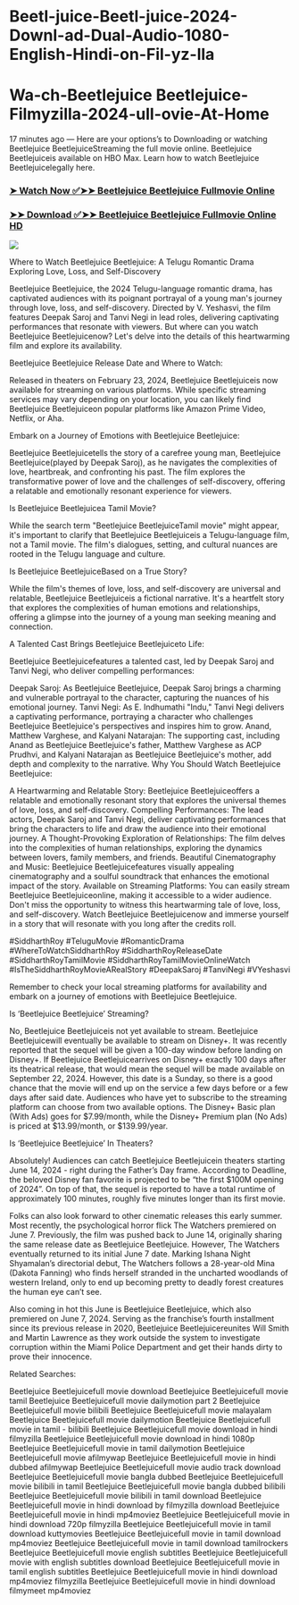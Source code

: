 # Beetl-juice-Beetl-juice-2024-Downl-ad-Dual-Audio-1080-English-Hindi-on-Fil-yz-lla
# Wa-ch-Beetlejuice Beetlejuice-Filmyzilla-2024-ull-ovie-At-Home


17 minutes ago — Here are your options’s to Downloading or watching Beetlejuice BeetlejuiceStreaming the full movie online. Beetlejuice Beetlejuiceis available on HBO Max. Learn how to watch Beetlejuice Beetlejuicelegally here.

### [➤ Watch Now ✅➤➤ Beetlejuice Beetlejuice Fullmovie Online](https://www.cpmrevenuegate.com/tfsa3pn03?key=0657b08b79c886d14c78d4517b7bb5ff)

### [➤➤ Download ✅➤➤ Beetlejuice Beetlejuice Fullmovie Online HD](hhttps://www.cpmrevenuegate.com/vjt181sa?key=6efc1789ffe094ecf901c8d93959780a)

<p dir="auto"><a href="https://www.cpmrevenuegate.com/d1nna0yfmc?key=c7d5c4d338631620cd1192985fcd4c75" title="PLAY NOW" rel="nofollow"><img src="https://i.imgur.com/jhNGoEt.gif" style="max-width: 100%;"></a></p>



Where to Watch Beetlejuice Beetlejuice: A Telugu Romantic Drama Exploring Love, Loss, and Self-Discovery

Beetlejuice Beetlejuice, the 2024 Telugu-language romantic drama, has captivated audiences with its poignant portrayal of a young man's journey through love, loss, and self-discovery. Directed by V. Yeshasvi, the film features Deepak Saroj and Tanvi Negi in lead roles, delivering captivating performances that resonate with viewers. But where can you watch Beetlejuice Beetlejuicenow? Let's delve into the details of this heartwarming film and explore its availability.

Beetlejuice Beetlejuice Release Date and Where to Watch:

Released in theaters on February 23, 2024, Beetlejuice Beetlejuiceis now available for streaming on various platforms. While specific streaming services may vary depending on your location, you can likely find Beetlejuice Beetlejuiceon popular platforms like Amazon Prime Video, Netflix, or Aha.

Embark on a Journey of Emotions with Beetlejuice Beetlejuice:

Beetlejuice Beetlejuicetells the story of a carefree young man, Beetlejuice Beetlejuice(played by Deepak Saroj), as he navigates the complexities of love, heartbreak, and confronting his past. The film explores the transformative power of love and the challenges of self-discovery, offering a relatable and emotionally resonant experience for viewers.

Is Beetlejuice Beetlejuicea Tamil Movie?

While the search term "Beetlejuice BeetlejuiceTamil movie" might appear, it's important to clarify that Beetlejuice Beetlejuiceis a Telugu-language film, not a Tamil movie. The film's dialogues, setting, and cultural nuances are rooted in the Telugu language and culture.

Is Beetlejuice BeetlejuiceBased on a True Story?

While the film's themes of love, loss, and self-discovery are universal and relatable, Beetlejuice Beetlejuiceis a fictional narrative. It's a heartfelt story that explores the complexities of human emotions and relationships, offering a glimpse into the journey of a young man seeking meaning and connection.

A Talented Cast Brings Beetlejuice Beetlejuiceto Life:

Beetlejuice Beetlejuicefeatures a talented cast, led by Deepak Saroj and Tanvi Negi, who deliver compelling performances:

Deepak Saroj: As Beetlejuice Beetlejuice, Deepak Saroj brings a charming and vulnerable portrayal to the character, capturing the nuances of his emotional journey.
Tanvi Negi: As E. Indhumathi "Indu," Tanvi Negi delivers a captivating performance, portraying a character who challenges Beetlejuice Beetlejuice's perspectives and inspires him to grow.
Anand, Matthew Varghese, and Kalyani Natarajan: The supporting cast, including Anand as Beetlejuice Beetlejuice's father, Matthew Varghese as ACP Prudhvi, and Kalyani Natarajan as Beetlejuice Beetlejuice's mother, add depth and complexity to the narrative.
Why You Should Watch Beetlejuice Beetlejuice:

A Heartwarming and Relatable Story: Beetlejuice Beetlejuiceoffers a relatable and emotionally resonant story that explores the universal themes of love, loss, and self-discovery.
Compelling Performances: The lead actors, Deepak Saroj and Tanvi Negi, deliver captivating performances that bring the characters to life and draw the audience into their emotional journey.
A Thought-Provoking Exploration of Relationships: The film delves into the complexities of human relationships, exploring the dynamics between lovers, family members, and friends.
Beautiful Cinematography and Music: Beetlejuice Beetlejuicefeatures visually appealing cinematography and a soulful soundtrack that enhances the emotional impact of the story.
Available on Streaming Platforms: You can easily stream Beetlejuice Beetlejuiceonline, making it accessible to a wider audience.
Don't miss the opportunity to witness this heartwarming tale of love, loss, and self-discovery. Watch Beetlejuice Beetlejuicenow and immerse yourself in a story that will resonate with you long after the credits roll.

#SiddharthRoy #TeluguMovie #RomanticDrama #WhereToWatchSiddharthRoy #SiddharthRoyReleaseDate #SiddharthRoyTamilMovie #SiddharthRoyTamilMovieOnlineWatch #IsTheSiddharthRoyMovieARealStory #DeepakSaroj #TanviNegi #VYeshasvi

Remember to check your local streaming platforms for availability and embark on a journey of emotions with Beetlejuice Beetlejuice.



Is ‘Beetlejuice Beetlejuice’ Streaming?

No, Beetlejuice Beetlejuiceis not yet available to stream. Beetlejuice Beetlejuicewill eventually be available to stream on Disney+. It was recently reported that the sequel will be given a 100-day window before landing on Disney+. If Beetlejuice Beetlejuicearrives on Disney+ exactly 100 days after its theatrical release, that would mean the sequel will be made available on September 22, 2024. However, this date is a Sunday, so there is a good chance that the movie will end up on the service a few days before or a few days after said date. Audiences who have yet to subscribe to the streaming platform can choose from two available options. The Disney+ Basic plan (With Ads) goes for $7.99/month, while the Disney+ Premium plan (No Ads) is priced at $13.99/month, or $139.99/year.

Is ‘Beetlejuice Beetlejuice’ In Theaters?

Absolutely! Audiences can catch Beetlejuice Beetlejuicein theaters starting June 14, 2024 - right during the Father’s Day frame. According to Deadline, the beloved Disney fan favorite is projected to be “the first $100M opening of 2024”. On top of that, the sequel is reported to have a total runtime of approximately 100 minutes, roughly five minutes longer than its first movie.

Folks can also look forward to other cinematic releases this early summer. Most recently, the psychological horror flick The Watchers premiered on June 7. Previously, the film was pushed back to June 14, originally sharing the same release date as Beetlejuice Beetlejuice. However, The Watchers eventually returned to its initial June 7 date. Marking Ishana Night Shyamalan’s directorial debut, The Watchers follows a 28-year-old Mina (Dakota Fanning) who finds herself stranded in the uncharted woodlands of western Ireland, only to end up becoming pretty to deadly forest creatures the human eye can’t see.

Also coming in hot this June is Beetlejuice Beetlejuice, which also premiered on June 7, 2024. Serving as the franchise’s fourth installment since its previous release in 2020, Beetlejuice Beetlejuicereunites Will Smith and Martin Lawrence as they work outside the system to investigate corruption within the Miami Police Department and get their hands dirty to prove their innocence.

Related Searches:

Beetlejuice Beetlejuicefull movie download
Beetlejuice Beetlejuicefull movie tamil
Beetlejuice Beetlejuicefull movie dailymotion part 2
Beetlejuice Beetlejuicefull movie bilibili
Beetlejuice Beetlejuicefull movie malayalam
Beetlejuice Beetlejuicefull movie dailymotion
Beetlejuice Beetlejuicefull movie in tamil - bilibili
Beetlejuice Beetlejuicefull movie download in hindi filmyzilla
Beetlejuice Beetlejuicefull movie download in hindi 1080p
Beetlejuice Beetlejuicefull movie in tamil dailymotion
Beetlejuice Beetlejuicefull movie afilmywap
Beetlejuice Beetlejuicefull movie in hindi dubbed afilmywap
Beetlejuice Beetlejuicefull movie audio track download
Beetlejuice Beetlejuicefull movie bangla dubbed
Beetlejuice Beetlejuicefull movie bilibili in tamil
Beetlejuice Beetlejuicefull movie bangla dubbed bilibili
Beetlejuice Beetlejuicefull movie bilibili in tamil download
Beetlejuice Beetlejuicefull movie in hindi download by filmyzilla
download Beetlejuice Beetlejuicefull movie in hindi mp4moviez
Beetlejuice Beetlejuicefull movie in hindi download 720p filmyzilla
Beetlejuice Beetlejuicefull movie in tamil download kuttymovies
Beetlejuice Beetlejuicefull movie in tamil download mp4moviez
Beetlejuice Beetlejuicefull movie in tamil download tamilrockers
Beetlejuice Beetlejuicefull movie english subtitles
Beetlejuice Beetlejuicefull movie with english subtitles download
Beetlejuice Beetlejuicefull movie in tamil english subtitles
Beetlejuice Beetlejuicefull movie in hindi download mp4moviez filmyzilla
Beetlejuice Beetlejuicefull movie in hindi download filmymeet mp4moviez
